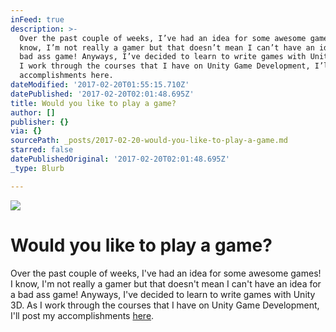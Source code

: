 ```yaml
---
inFeed: true
description: >-
  Over the past couple of weeks, I’ve had an idea for some awesome games! I
  know, I’m not really a gamer but that doesn’t mean I can’t have an idea for a
  bad ass game! Anyways, I’ve decided to learn to write games with Unity 3D. As
  I work through the courses that I have on Unity Game Development, I’ll post my
  accomplishments here.
dateModified: '2017-02-20T01:55:15.710Z'
datePublished: '2017-02-20T02:01:48.695Z'
title: Would you like to play a game?
author: []
publisher: {}
via: {}
sourcePath: _posts/2017-02-20-would-you-like-to-play-a-game.md
starred: false
datePublishedOriginal: '2017-02-20T02:01:48.695Z'
_type: Blurb

---
```

![](https://the-grid-user-content.s3-us-west-2.amazonaws.com/43c41104-d1ef-422e-bc87-35bd482f1cd6.png)

# Would you like to play a game?

Over the past couple of weeks, I've had an idea for some awesome games! I know, I'm not really a gamer but that doesn't mean I can't have an idea for a bad ass game! Anyways, I've decided to learn to write games with Unity 3D. As I work through the courses that I have on Unity Game Development, I'll post my accomplishments [here][0].

[0]: http://games.charlespence.com/ "Fanboat Studios"